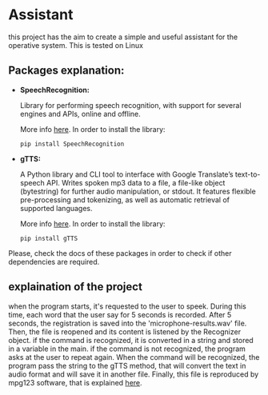 # Assistant

this project has the aim to create a simple and useful assistant for the operative system. This is tested on Linux

## Packages explanation:

 - **SpeechRecognition:** <p> Library for performing speech recognition, with support for several engines 
                      and APIs, online and offline.</p>
                      <p>More info [here](https://pypi.org/project/SpeechRecognition/). In order to 
                      install the library:</p>
 
       pip install SpeechRecognition
 
 - **gTTS:** <p> A Python library and CLI tool to interface with Google 
         Translate’s text-to-speech API. Writes spoken mp3 data to a file, a file-like object 
         (bytestring) for further audio manipulation, or stdout. It features flexible 
         pre-processing and tokenizing, as well as automatic retrieval of supported languages.</p>
         <p>More info [here](https://gtts.readthedocs.io/en/latest/). In order to install the library:</p>
            
       pip install gTTS
       
 Please, check the docs of these packages in order to check if other dependencies are required.
 
## explaination of the project

when the program starts, it's requested to the user to speek. During this time, each word that the user say for 5 seconds is recorded.
After 5 seconds, the registration is saved into the 'microphone-results.wav' file. Then, the file is reopened and its content 
is listened by the Recognizer object. if the command is recognized, it is converted in a string and stored in a variable in the main.
if the command is not recognized, the program asks at the user to repeat again. 
When the command will be recognized, the program pass the string to the gTTS method, that will convert the text in 
audio format and will save it in another file. Finally, this file is reproduced by mpg123 software, that is 
explained [here](https://www.mpg123.de/).          
 
